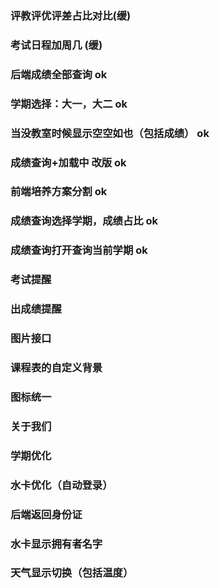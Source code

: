 
### 评教评优评差占比对比(缓)
### 考试日程加周几 (缓)
### 后端成绩全部查询 ok
### 学期选择：大一，大二 ok
### 当没教室时候显示空空如也（包括成绩） ok
### 成绩查询+加载中 改版 ok
### 前端培养方案分割 ok
### 成绩查询选择学期，成绩占比 ok
### 成绩查询打开查询当前学期 ok

### 考试提醒
### 出成绩提醒
### 图片接口
### 课程表的自定义背景
### 图标统一
### 关于我们
### 学期优化
### 水卡优化（自动登录）
### 后端返回身份证
### 水卡显示拥有者名字
### 天气显示切换（包括温度）